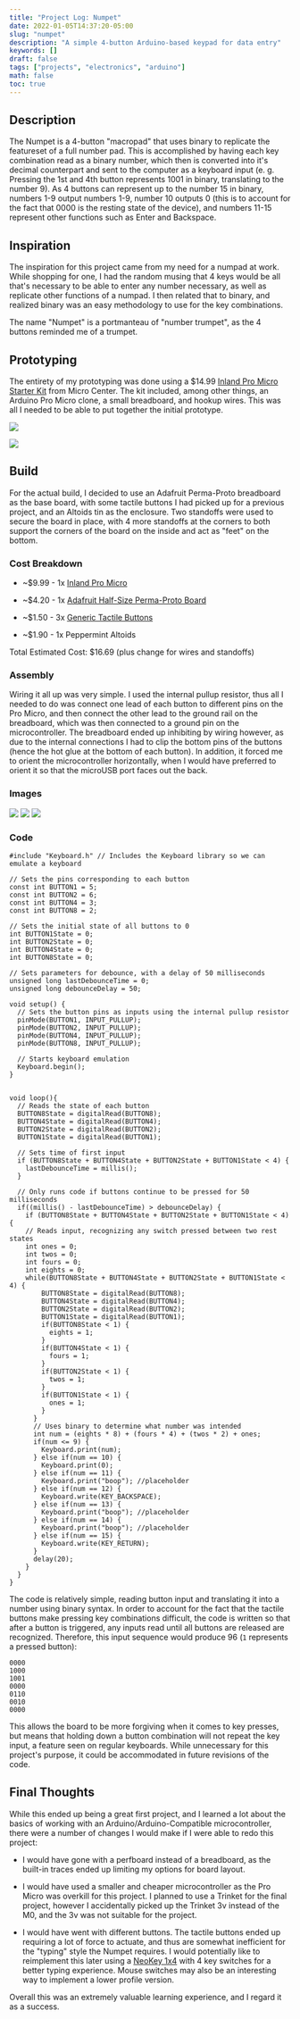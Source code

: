 ```yaml
---
title: "Project Log: Numpet"
date: 2022-01-05T14:37:20-05:00
slug: "numpet"
description: "A simple 4-button Arduino-based keypad for data entry"
keywords: []
draft: false
tags: ["projects", "electronics", "arduino"]
math: false
toc: true
---
```


## Description

The Numpet is a 4-button "macropad" that uses binary to replicate the featureset of a full number pad. This is accomplished by having each key combination read as a binary number, which then is converted into it's decimal counterpart and sent to the computer as a keyboard input (e. g. Pressing the 1st and 4th button represents 1001 in binary, translating to the number 9). As 4 buttons can represent up to the number 15 in binary, numbers 1-9 output numbers 1-9, number 10 outputs 0 (this is to account for the fact that 0000 is the resting state of the device), and numbers 11-15 represent other functions such as Enter and Backspace.

## Inspiration

The inspiration for this project came from my need for a numpad at work. While shopping for one, I had the random musing that 4 keys would be all that's necessary to be able to enter any number necessary, as well as replicate other functions of a numpad. I then related that to binary, and realized binary was an easy methodology to use for the key combinations.

The name "Numpet" is a portmanteau of "number trumpet", as the 4 buttons reminded me of a trumpet.

## Prototyping

The entirety of my prototyping was done using a $14.99 [Inland Pro Micro Starter Kit](https://www.microcenter.com/product/617247/inland-pro-micro-starter-kit) from Micro Center. The kit included, among other things, an Arduino Pro Micro clone, a small breadboard, and hookup wires. This was all I needed to be able to put together the initial prototype.

![](/images/numpetproto.jpg)

![](/images/numpetproto_bb.png)

## Build

For the actual build, I decided to use an Adafruit Perma-Proto breadboard as the base board, with some tactile buttons I had picked up for a previous project, and an Altoids tin as the enclosure. Two standoffs were used to secure the board in place, with 4 more standoffs at the corners to both support the corners of the board on the inside and act as "feet" on the bottom.

### Cost Breakdown

- ~$9.99 - 1x [Inland Pro Micro](https://www.microcenter.com/product/613815/inland-pro-micro-development-board-arduino-compatible)

- ~$4.20 - 1x [Adafruit Half-Size Perma-Proto Board](https://www.adafruit.com/product/571)

- ~$1.50 - 3x [Generic Tactile Buttons](https://www.microcenter.com/product/427684/tactile-button-assortment)

- ~$1.90 - 1x Peppermint Altoids

Total Estimated Cost: $16.69 (plus change for wires and standoffs)

### Assembly

Wiring it all up was very simple. I used the internal pullup resistor, thus all I needed to do was connect one lead of each button to different pins on the Pro Micro, and then connect the other lead to the ground rail on the breadboard, which was then connected to a ground pin on the microcontroller. The breadboard ended up inhibiting by wiring however, as due to the internal connections I had to clip the bottom pins of the buttons (hence the hot glue at the bottom of each button). In addition, it forced me to orient the microcontroller horizontally, when I would have preferred to orient it so that the microUSB port faces out the back.

### Images

![](/images/numpetfinal1.jpg)
![](/images/numpetfinal2.jpg)
![](/images/numpetfinal3.jpg)

### Code

```
#include "Keyboard.h" // Includes the Keyboard library so we can emulate a keyboard

// Sets the pins corresponding to each button
const int BUTTON1 = 5;
const int BUTTON2 = 6;
const int BUTTON4 = 3;
const int BUTTON8 = 2;    

// Sets the initial state of all buttons to 0
int BUTTON1State = 0;
int BUTTON2State = 0;
int BUTTON4State = 0;
int BUTTON8State = 0;      

// Sets parameters for debounce, with a delay of 50 milliseconds
unsigned long lastDebounceTime = 0;
unsigned long debounceDelay = 50;

void setup() { 
  // Sets the button pins as inputs using the internal pullup resistor
  pinMode(BUTTON1, INPUT_PULLUP);
  pinMode(BUTTON2, INPUT_PULLUP);
  pinMode(BUTTON4, INPUT_PULLUP);
  pinMode(BUTTON8, INPUT_PULLUP); 

  // Starts keyboard emulation
  Keyboard.begin();
}


void loop(){
  // Reads the state of each button
  BUTTON8State = digitalRead(BUTTON8);
  BUTTON4State = digitalRead(BUTTON4);
  BUTTON2State = digitalRead(BUTTON2);
  BUTTON1State = digitalRead(BUTTON1);

  // Sets time of first input
  if (BUTTON8State + BUTTON4State + BUTTON2State + BUTTON1State < 4) {
    lastDebounceTime = millis();
  }

  // Only runs code if buttons continue to be pressed for 50 milliseconds
  if((millis() - lastDebounceTime) > debounceDelay) {
    if (BUTTON8State + BUTTON4State + BUTTON2State + BUTTON1State < 4) {
    // Reads input, recognizing any switch pressed between two rest states
    int ones = 0;
    int twos = 0;
    int fours = 0;
    int eights = 0;
    while(BUTTON8State + BUTTON4State + BUTTON2State + BUTTON1State < 4) {
        BUTTON8State = digitalRead(BUTTON8);
        BUTTON4State = digitalRead(BUTTON4);
        BUTTON2State = digitalRead(BUTTON2);
        BUTTON1State = digitalRead(BUTTON1);
        if(BUTTON8State < 1) {
          eights = 1;
        }
        if(BUTTON4State < 1) {
          fours = 1;
        }
        if(BUTTON2State < 1) {
          twos = 1;
        }
        if(BUTTON1State < 1) {
          ones = 1;
        }
      }
      // Uses binary to determine what number was intended
      int num = (eights * 8) + (fours * 4) + (twos * 2) + ones;
      if(num <= 9) {
        Keyboard.print(num);
      } else if(num == 10) {
        Keyboard.print(0);
      } else if(num == 11) {
        Keyboard.print("boop"); //placeholder
      } else if(num == 12) {
        Keyboard.write(KEY_BACKSPACE);
      } else if(num == 13) {
        Keyboard.print("boop"); //placeholder
      } else if(num == 14) {
        Keyboard.print("boop"); //placeholder
      } else if(num == 15) {
        Keyboard.write(KEY_RETURN);
      }
      delay(20);
    }
  }
}
```

The code is relatively simple, reading button input and translating it into a number using binary syntax. In order to account for the fact that the tactile buttons make pressing key combinations difficult, the code is written so that after a button is triggered, any inputs read until all buttons are released are recognized. Therefore, this input sequence would produce 96 (`1` represents a pressed button):

```
0000
1000
1001
0000
0110
0010
0000
```

This allows the board to be more forgiving when it comes to key presses, but means that holding down a button combination will not repeat the key input, a feature seen on regular keyboards. While unnecessary for this project's purpose, it could be accommodated in future revisions of the code.

## Final Thoughts

While this ended up being a great first project, and I learned a lot about the basics of working with an Arduino/Arduino-Compatible microcontroller, there were a number of changes I would make if I were able to redo this project:

- I would have gone with a perfboard instead of a breadboard, as the built-in traces ended up limiting my options for board layout.

- I would have used a smaller and cheaper microcontroller as the Pro Micro was overkill for this project. I planned to use a Trinket for the final project, however I accidentally picked up the Trinket 3v instead of the M0, and the 3v was not suitable for the project.

- I would have went with different buttons. The tactile buttons ended up requiring a lot of force to actuate, and thus are somewhat inefficient for the "typing" style the Numpet requires. I would potentially like to reimplement this later using a [NeoKey 1x4](https://www.adafruit.com/product/4980) with 4 key switches for a better typing experience. Mouse switches may also be an interesting way to implement a lower profile version.

Overall this was an extremely valuable learning experience, and I regard it as a success.